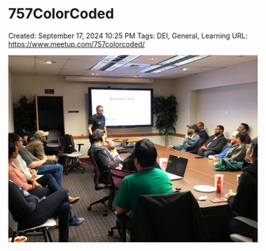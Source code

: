 # 757ColorCoded

Created: September 17, 2024 10:25 PM
Tags: DEI, General, Learning
URL: https://www.meetup.com/757colorcoded/

![image.png](image%206.png)